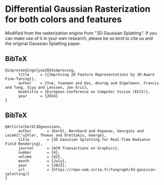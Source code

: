 # Differential Gaussian Rasterization for both colors and features

Modified from the rasterization engine from "3D Gaussian Splatting". If you can make use of it in your own research, please be so kind to cite us and the original Gaussian Splatting paper.


<section class="section" id="BibTeX">
  <div class="container is-max-desktop content">
    <h2 class="title">BibTeX</h2>
    <pre><code>@inproceedings{yue2024improving,
      title     = {{Improving 2D Feature Representations by 3D-Aware Fine-Tuning}},
      author    = {Yue, Yuanwen and Das, Anurag and Engelmann, Francis and Tang, Siyu and Lenssen, Jan Eric},
      booktitle = {European Conference on Computer Vision (ECCV)},
      year      = {2024}
}</code></pre>
  </div>
</section>

<section class="section" id="BibTeX">
  <div class="container is-max-desktop content">
    <h2 class="title">BibTeX</h2>
    <pre><code>@Article{kerbl3Dgaussians,
      author       = {Kerbl, Bernhard and Kopanas, Georgios and Leimk{\"u}hler, Thomas and Drettakis, George},
      title        = {3D Gaussian Splatting for Real-Time Radiance Field Rendering},
      journal      = {ACM Transactions on Graphics},
      number       = {4},
      volume       = {42},
      month        = {July},
      year         = {2023},
      url          = {https://repo-sam.inria.fr/fungraph/3d-gaussian-splatting/}
}</code></pre>
  </div>
</section>